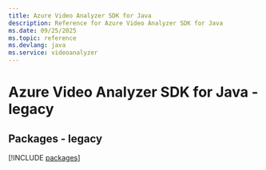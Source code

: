 ```yaml
---
title: Azure Video Analyzer SDK for Java
description: Reference for Azure Video Analyzer SDK for Java
ms.date: 09/25/2025
ms.topic: reference
ms.devlang: java
ms.service: videoanalyzer
---
```

# Azure Video Analyzer SDK for Java - legacy
## Packages - legacy
[!INCLUDE [packages](video-analyzer-index.md)]